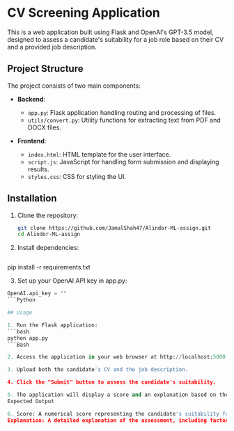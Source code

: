 # CV Screening Application

This is a web application built using Flask and OpenAI's GPT-3.5 model, designed to assess a candidate's suitability for a job role based on their CV and a provided job description.

## Project Structure

The project consists of two main components:

- **Backend**:
  - `app.py`: Flask application handling routing and processing of files.
  - `utils/convert.py`: Utility functions for extracting text from PDF and DOCX files.

- **Frontend**:
  - `index.html`: HTML template for the user interface.
  - `script.js`: JavaScript for handling form submission and displaying results.
  - `styles.css`: CSS for styling the UI.

## Installation

1. Clone the repository:

   ```bash
   git clone https://github.com/JamalShah47/Alindor-ML-assign.git
   cd Alindor-ML-assign
2. Install dependencies:
   ```bash
pip install -r requirements.txt

3. Set up your OpenAI API key in app.py:
  ```python
OpenAI.api_key = ""
  ```Python

## Usage

1. Run the Flask application:
  ```bash
python app.py
  ```Bash

2. Access the application in your web browser at http://localhost:5000.

3. Upload both the candidate's CV and the job description.

4. Click the "Submit" button to assess the candidate's suitability.

5. The application will display a score and an explanation based on the assessment.
Expected Output

6. Score: A numerical score representing the candidate's suitability for the role.
Explanation: A detailed explanation of the assessment, including factors considered and feedback.
